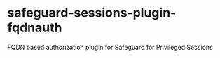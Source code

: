 # safeguard-sessions-plugin-fqdnauth
FQDN based authorization plugin for Safeguard for Privileged Sessions
